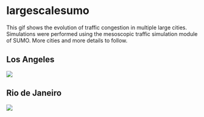 # largescalesumo

This gif shows the evolution of traffic congestion in multiple large cities. Simulations were performed using the mesoscopic traffic simulation module of SUMO. 
More cities and more details to follow. 
## Los Angeles
![](out2.gif)
## Rio de Janeiro
![](rio_gif.gif)
